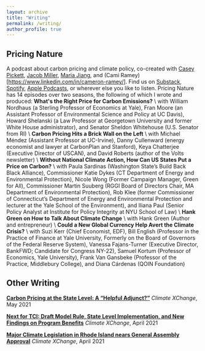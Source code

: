 ```yaml
---
layout: archive
title: "Writing"
permalink: /writing/
author_profile: true
---
```


## Pricing Nature
A podcast about carbon pricing and climate policy, co-created with [Casey Pickett](https://www.linkedin.com/in/casey-r-pickett-15024710/), [Jacob Miller](https://www.linkedin.com/in/jacob-miller-7a15b8143/), [Maria Jiang](https://www.linkedin.com/in/mariajiang/), and (Cami Ramey)[https://www.linkedin.com/in/cameron-ramey/]. Find us on [Substack](https://pricingnature.substack.com/), [Spotify](https://open.spotify.com/show/1AKpR2PROKQ4HG5nmovHMD?go=1&sp_cid=9c71affcc5232ef0c10c83750d279c6b&utm_source=embed_player_p&utm_medium=desktop&nd=1), [Apple Podcasts](https://podcasts.apple.com/us/podcast/pricing-nature/id1551374761), or wherever else you like to listen. Pricing Nature has 14 episodes over two seasons, the following of which I wrote and produced: 
**What's the Right Price for Carbon Emissions?** \\
with William Nordhaus (a Sterling Professor of Economics at Yale), Fran Moore (an Assistant Professor of Environmental Science and Policy at UC Davis), Howard Shelanski (a Law Professor at Georgetown University and former White House administrator), and Senator Sheldon Whitehouse (U.S. Senator from RI) \\ **Carbon Pricing Hits a Brick Wall on the Left** \\
with Michael Méndez (Assistant Professor at UC-Irvine), Danny Cullenward (energy economist and lawyer at CarbonPlan and Stanford), Keya Chatterjee (Executive Director of USCAN), and David Roberts (author of the Volts newsletter) \\
**Without National Climate Action, How Can US States Put a Price on Carbon?** \\
with Paula Sardinas (Washington State’s Build Back Black Alliance), Commissioner Katie Dykes (CT Department of Energy and Environmental Protection), Nicole Wong (Former Campaign Manager, Green for All), Commissioner Martin Suuberg (RGGI Board of Directors Chair, MA Department of Environmental Protection), Rob Klee (former Commissioner of Connecticut’s Department of Energy and Environmental Protection and lecturer at the Yale School of the Environment), and Iliana Paul (Senior Policy Analyst at Institute for Policy Integrity at NYU School of Law) \\
**Hank Green on How to Talk About Climate Change** \\
with Hank Green (Author and entrepreneur) \\ 
**Could a New Global Currency Help Avert the Climate Crisis?** \\
with Suzi Kerr (Chief Economist, EDF), Bill English (Professor in the Practice of Finance at Yale University, Formerly on the Board of Governors of the Federal Reserve System), Vanessa Fajans-Turner (Executive Director, BankFWD; Candidate for Congress NY-22), Samuel Kortum (Professor of Economics, Yale University), Frank Van Gansbeke (Professor of the Practice, Middlebury College), and Diana Cárdenas (QOIN Foundation)

## Other Writing
**[Carbon Pricing at the State Level: A “Helpful Adjunct?”](https://climate-xchange.org/2021/05/20/carbon-pricing-at-the-state-level-a-helpful-adjunct/)** *Climate XChange*, May 2021

**[Next for TCI: Draft Model Rule, State Level Implementation, and New Findings on Program Benefits](https://climate-xchange.org/2021/04/15/next-for-tci-draft-model-rule-state-level-implementation-and-new-findings-on-program-benefits/)** *Climate XChange*, April 2021

**[Major Climate Legislation in Rhode Island nears General Assembly Approval](https://climate-xchange.org/2021/04/02/major-climate-legislation-in-rhode-island-nears-general-assembly-approval/)** *Climate XChange*, April 2021
